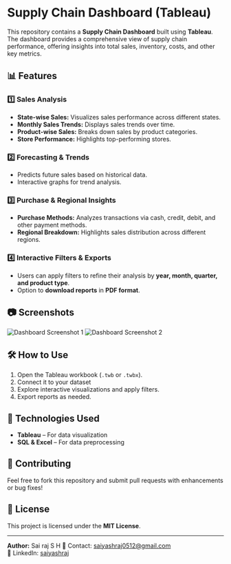 # Supply Chain Dashboard (Tableau)

This repository contains a **Supply Chain Dashboard** built using **Tableau**. The dashboard provides a comprehensive view of supply chain performance, offering insights into total sales, inventory, costs, and other key metrics.

## 📊 Features

### 1️⃣ Sales Analysis
- **State-wise Sales:** Visualizes sales performance across different states.
- **Monthly Sales Trends:** Displays sales trends over time.
- **Product-wise Sales:** Breaks down sales by product categories.
- **Store Performance:** Highlights top-performing stores.

### 2️⃣ Forecasting & Trends
- Predicts future sales based on historical data.
- Interactive graphs for trend analysis.

### 3️⃣ Purchase & Regional Insights
- **Purchase Methods:** Analyzes transactions via cash, credit, debit, and other payment methods.
- **Regional Breakdown:** Highlights sales distribution across different regions.

### 4️⃣ Interactive Filters & Exports
- Users can apply filters to refine their analysis by **year, month, quarter, and product type**.
- Option to **download reports** in **PDF format**.

## 📷 Screenshots
![Dashboard Screenshot 1]([[path/to/image1.png](https://github.com/saiyashraj/supplychain_dashboard/blob/main/Screenshot%202025-04-02%20134741.png))
![Dashboard Screenshot 2]([path/to/image2.png](https://github.com/saiyashraj/supplychain_dashboard/blob/main/Screenshot%202025-04-02%20134741.png))

## 🛠️ How to Use
1. Open the Tableau workbook (`.twb` or `.twbx`).
2. Connect it to your dataset 
3. Explore interactive visualizations and apply filters.
4. Export reports as needed.

## 🚀 Technologies Used
- **Tableau** – For data visualization
- **SQL & Excel** – For data preprocessing 

## 🤝 Contributing
Feel free to fork this repository and submit pull requests with enhancements or bug fixes!

## 📜 License
This project is licensed under the **MIT License**.

---
**Author:** Sai raj S H 
📧 Contact: [saiyashraj0512@gmail.com](mailto:saiyashraj0512@gmail.com)  
📌 LinkedIn: [saiyashraj]([https://linkedin.com/in/your-profile](https://www.linkedin.com/in/saiyashraj/))

